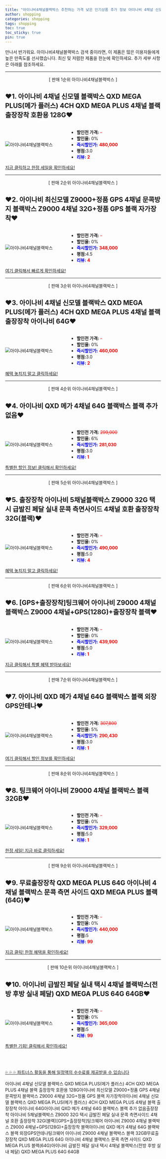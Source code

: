 ```yaml
---
title: "아이나비4채널블랙박스 추천하는 가격 낮은 인기상품 추가 정보 아이나비 4채널 신모델 블랙박스 QXD"
author: shopping
categories: shopping
tags: shopping
toc: true
toc_sticky: true
pin: true
---
```

만나서 반가워요. 아이나비4채널블랙박스 검색 중이라면, 이 제품은 많은 이용자들에게 높은 만족도를 선사했습니다. 최신 및 저렴한 제품을 한눈에 확인하세요. 추가 세부 사항은 아래를 참조하세요.

---
<p class="toplist" style="margin: 0 auto; display: block; width: fit-content;">[ 판매 1순위 아이나비4채널블랙박스 ]</p>

<h2><strong>❤️1. 아이나비 4채널 신모델 블랙박스 QXD MEGA PLUS(메가 플러스) 4CH QXD MEGA PLUS 4채널 블랙 출장장착 호환용 128G❤️</strong></h2>

<div style="display: flex; align-items: center;">
    <div style="flex: 0.4;">
        <img src="https://thumbnail10.coupangcdn.com/thumbnails/remote/230x230ex/image/vendor_inventory/e524/849814eb54f74d0121922dd468556572f295c3bfa865fb176493bb9cf7e0.jpg" alt="아이나비4채널블랙박스" style="max-width: 100%;">
    </div>
    <div style="flex: 0.6; margin-left: 10px;">
        <ul>
            <li><strong>할인전 가격:</strong> <del style="color: red;">-</del></li>
            <li><strong>할인율:</strong> 0%</li>
            <li><span style='color:blue'><strong>즉시할인가:</strong></span> <span style='color:red'><strong>480,000</strong></span></li>
            <li><strong>평점:</strong>3.0</li>
            <li><span style='color:blue'><strong>리뷰:</strong></span> <span style='color:red'><strong>2</strong></span></li>
        </ul>
    </div>
</div>
<div class="center">
    <a href="https://William4Davisa.github.io?lptag=AF9450613&subid=githubio&pageKey=7867956200&traceid=V0-153&itemId=21485969081&vendorItemId=88540066525" class="myButton">
        지금 클릭하고 한정 세일을 확인하세요!
    </a>
</div>


---
<p class="toplist" style="margin: 0 auto; display: block; width: fit-content;">[ 판매 2순위 아이나비4채널블랙박스 ]</p>

<h2><strong>❤️2. 아이나비 최신모델 Z9000+정품 GPS 4채널 문콕방지 블랙박스 Z9000 4채널 32G+정품 GPS 블랙 자가장착❤️</strong></h2>

<div style="display: flex; align-items: center;">
    <div style="flex: 0.4;">
        <img src="https://thumbnail7.coupangcdn.com/thumbnails/remote/230x230ex/image/vendor_inventory/36d7/56cfcbdeaff2ad74bfd1f219e5e7188051f2cc986443c1df170721270511.jpg" alt="아이나비4채널블랙박스" style="max-width: 100%;">
    </div>
    <div style="flex: 0.6; margin-left: 10px;">
        <ul>
            <li><strong>할인전 가격:</strong> <del style="color: red;">-</del></li>
            <li><strong>할인율:</strong> 0%</li>
            <li><span style='color:blue'><strong>즉시할인가:</strong></span> <span style='color:red'><strong>348,000</strong></span></li>
            <li><strong>평점:</strong>4.5</li>
            <li><span style='color:blue'><strong>리뷰:</strong></span> <span style='color:red'><strong>4</strong></span></li>
        </ul>
    </div>
</div>
<div class="center">
    <a href="https://William4Davisa.github.io?lptag=AF9450613&subid=githubio&pageKey=7534308494&traceid=V0-153&itemId=19790654718&vendorItemId=86893261098" class="myButton">
        여기 클릭해서 빠르게 확인하세요!
    </a>
</div>


---
<p class="toplist" style="margin: 0 auto; display: block; width: fit-content;">[ 판매 3순위 아이나비4채널블랙박스 ]</p>

<h2><strong>❤️3. 아이나비 4채널 신모델 블랙박스 QXD MEGA PLUS(메가 플러스) 4CH QXD MEGA PLUS 4채널 블랙 출장장착 아이나비 64G❤️</strong></h2>

<div style="display: flex; align-items: center;">
    <div style="flex: 0.4;">
        <img src="https://thumbnail10.coupangcdn.com/thumbnails/remote/230x230ex/image/vendor_inventory/e524/849814eb54f74d0121922dd468556572f295c3bfa865fb176493bb9cf7e0.jpg" alt="아이나비4채널블랙박스" style="max-width: 100%;">
    </div>
    <div style="flex: 0.6; margin-left: 10px;">
        <ul>
            <li><strong>할인전 가격:</strong> <del style="color: red;">-</del></li>
            <li><strong>할인율:</strong> 0%</li>
            <li><span style='color:blue'><strong>즉시할인가:</strong></span> <span style='color:red'><strong>460,000</strong></span></li>
            <li><strong>평점:</strong>3.0</li>
            <li><span style='color:blue'><strong>리뷰:</strong></span> <span style='color:red'><strong>2</strong></span></li>
        </ul>
    </div>
</div>
<div class="center">
    <a href="https://William4Davisa.github.io?lptag=AF9450613&subid=githubio&pageKey=7867956200&traceid=V0-153&itemId=21485969102&vendorItemId=88540066683" class="myButton">
        혜택 놓치지 말고 클릭하세요!
    </a>
</div>


---
<p class="toplist" style="margin: 0 auto; display: block; width: fit-content;">[ 판매 4순위 아이나비4채널블랙박스 ]</p>

<h2><strong>❤️4. 아이나비 QXD 메가 4채널 64G 블랙박스 블랙 추가 없음❤️</strong></h2>

<div style="display: flex; align-items: center;">
    <div style="flex: 0.4;">
        <img src="https://thumbnail8.coupangcdn.com/thumbnails/remote/230x230ex/image/vendor_inventory/4ccc/5d6765c513cf4eb70f060894881700d33f916fb35c7433cf97ae7158413a.jpg" alt="아이나비4채널블랙박스" style="max-width: 100%;">
    </div>
    <div style="flex: 0.6; margin-left: 10px;">
        <ul>
            <li><strong>할인전 가격:</strong> <del style="color: red;">299,000</del></li>
            <li><strong>할인율:</strong> 6%</li>
            <li><span style='color:blue'><strong>즉시할인가:</strong></span> <span style='color:red'><strong>281,030</strong></span></li>
            <li><strong>평점:</strong>3.0</li>
            <li><span style='color:blue'><strong>리뷰:</strong></span> <span style='color:red'><strong>1</strong></span></li>
        </ul>
    </div>
</div>
<div class="center">
    <a href="https://William4Davisa.github.io?lptag=AF9450613&subid=githubio&pageKey=8106792739&traceid=V0-153&itemId=22949213957&vendorItemId=89983439357" class="myButton">
        특별한 할인 정보! 클릭해서 확인하세요!
    </a>
</div>


---
<p class="toplist" style="margin: 0 auto; display: block; width: fit-content;">[ 판매 5순위 아이나비4채널블랙박스 ]</p>

<h2><strong>❤️5. 출장장착 아이나비 5채널블랙박스 Z9000 32G 택시 급발진 페달 실내 문콕 측면사이드 4채널 호환 출장장착 32G(블랙)❤️</strong></h2>

<div style="display: flex; align-items: center;">
    <div style="flex: 0.4;">
        <img src="https://thumbnail8.coupangcdn.com/thumbnails/remote/230x230ex/image/vendor_inventory/9666/48e7518278f4b035f1c650f179975091a7cb58dc417d7cb11f70402a9d17.jpeg" alt="아이나비4채널블랙박스" style="max-width: 100%;">
    </div>
    <div style="flex: 0.6; margin-left: 10px;">
        <ul>
            <li><strong>할인전 가격:</strong> <del style="color: red;">-</del></li>
            <li><strong>할인율:</strong> 0%</li>
            <li><span style='color:blue'><strong>즉시할인가:</strong></span> <span style='color:red'><strong>490,000</strong></span></li>
            <li><strong>평점:</strong>5.0</li>
            <li><span style='color:blue'><strong>리뷰:</strong></span> <span style='color:red'><strong>4</strong></span></li>
        </ul>
    </div>
</div>
<div class="center">
    <a href="https://William4Davisa.github.io?lptag=AF9450613&subid=githubio&pageKey=6892999009&traceid=V0-153&itemId=16553709386&vendorItemId=83740066670" class="myButton">
        혜택 놓치지 말고 클릭하세요!
    </a>
</div>


---
<p class="toplist" style="margin: 0 auto; display: block; width: fit-content;">[ 판매 6순위 아이나비4채널블랙박스 ]</p>

<h2><strong>❤️6. [GPS+출장장착]팅크웨어 아이나비 Z9000 4채널 블랙박스 Z9000 4채널+GPS(128G)+출장장착 블랙❤️</strong></h2>

<div style="display: flex; align-items: center;">
    <div style="flex: 0.4;">
        <img src="https://thumbnail9.coupangcdn.com/thumbnails/remote/230x230ex/image/vendor_inventory/182a/25a7d55fd0ac673d42f5cd28314560f45f65c7269c1e28ece53b84f59894.png" alt="아이나비4채널블랙박스" style="max-width: 100%;">
    </div>
    <div style="flex: 0.6; margin-left: 10px;">
        <ul>
            <li><strong>할인전 가격:</strong> <del style="color: red;">-</del></li>
            <li><strong>할인율:</strong> 0%</li>
            <li><span style='color:blue'><strong>즉시할인가:</strong></span> <span style='color:red'><strong>439,900</strong></span></li>
            <li><strong>평점:</strong>5.0</li>
            <li><span style='color:blue'><strong>리뷰:</strong></span> <span style='color:red'><strong>1</strong></span></li>
        </ul>
    </div>
</div>
<div class="center">
    <a href="https://William4Davisa.github.io?lptag=AF9450613&subid=githubio&pageKey=7551453305&traceid=V0-153&itemId=19874016245&vendorItemId=86545445765" class="myButton">
        지금 클릭해서 특별 혜택 받아보세요!
    </a>
</div>


---
<p class="toplist" style="margin: 0 auto; display: block; width: fit-content;">[ 판매 7순위 아이나비4채널블랙박스 ]</p>

<h2><strong>❤️7. 아이나비 QXD 메가 4채널 64G 블랙박스 블랙 외장GPS안테나❤️</strong></h2>

<div style="display: flex; align-items: center;">
    <div style="flex: 0.4;">
        <img src="https://thumbnail8.coupangcdn.com/thumbnails/remote/230x230ex/image/vendor_inventory/4ccc/5d6765c513cf4eb70f060894881700d33f916fb35c7433cf97ae7158413a.jpg" alt="아이나비4채널블랙박스" style="max-width: 100%;">
    </div>
    <div style="flex: 0.6; margin-left: 10px;">
        <ul>
            <li><strong>할인전 가격:</strong> <del style="color: red;">307,800</del></li>
            <li><strong>할인율:</strong> 5%</li>
            <li><span style='color:blue'><strong>즉시할인가:</strong></span> <span style='color:red'><strong>290,430</strong></span></li>
            <li><strong>평점:</strong>3.0</li>
            <li><span style='color:blue'><strong>리뷰:</strong></span> <span style='color:red'><strong>1</strong></span></li>
        </ul>
    </div>
</div>
<div class="center">
    <a href="https://William4Davisa.github.io?lptag=AF9450613&subid=githubio&pageKey=8106792739&traceid=V0-153&itemId=22949213953&vendorItemId=89983439335" class="myButton">
        여기 클릭해서 할인 정보를 확인하세요!
    </a>
</div>


---
<p class="toplist" style="margin: 0 auto; display: block; width: fit-content;">[ 판매 8순위 아이나비4채널블랙박스 ]</p>

<h2><strong>❤️8. 팅크웨어 아이나비 Z9000 4채널 블랙박스 블랙 32GB❤️</strong></h2>

<div style="display: flex; align-items: center;">
    <div style="flex: 0.4;">
        <img src="https://thumbnail10.coupangcdn.com/thumbnails/remote/230x230ex/image/vendor_inventory/f639/882936b67ee11ad019a7ddc90562c6f5057d4e86ea4c0a7f56a4d48ff460.jpg" alt="아이나비4채널블랙박스" style="max-width: 100%;">
    </div>
    <div style="flex: 0.6; margin-left: 10px;">
        <ul>
            <li><strong>할인전 가격:</strong> <del style="color: red;">-</del></li>
            <li><strong>할인율:</strong> 0%</li>
            <li><span style='color:blue'><strong>즉시할인가:</strong></span> <span style='color:red'><strong>329,000</strong></span></li>
            <li><strong>평점:</strong>5.0</li>
            <li><span style='color:blue'><strong>리뷰:</strong></span> <span style='color:red'><strong>1</strong></span></li>
        </ul>
    </div>
</div>
<div class="center">
    <a href="https://William4Davisa.github.io?lptag=AF9450613&subid=githubio&pageKey=8084958831&traceid=V0-153&itemId=22813372537&vendorItemId=89848231084" class="myButton">
        한정 세일! 지금 바로 클릭하세요!
    </a>
</div>


---
<p class="toplist" style="margin: 0 auto; display: block; width: fit-content;">[ 판매 9순위 아이나비4채널블랙박스 ]</p>

<h2><strong>❤️9. 무료출장장착 QXD MEGA PLUS 64G 아이나비 4채널 블랙박스 문콕 측면 사이드 QXD MEGA PLUS 블랙(64G)❤️</strong></h2>

<div style="display: flex; align-items: center;">
    <div style="flex: 0.4;">
        <img src="https://thumbnail7.coupangcdn.com/thumbnails/remote/230x230ex/image/vendor_inventory/8d61/3aedb83baa49eecd505a885272a7c8d406f536749ce7df7e6d8dd8ea809c.jpg" alt="아이나비4채널블랙박스" style="max-width: 100%;">
    </div>
    <div style="flex: 0.6; margin-left: 10px;">
        <ul>
            <li><strong>할인전 가격:</strong> <del style="color: red;">-</del></li>
            <li><strong>할인율:</strong> 0%</li>
            <li><span style='color:blue'><strong>즉시할인가:</strong></span> <span style='color:red'><strong>440,000</strong></span></li>
            <li><strong>평점:</strong>5</li>
            <li><span style='color:blue'><strong>리뷰:</strong></span> <span style='color:red'><strong>99</strong></span></li>
        </ul>
    </div>
</div>
<div class="center">
    <a href="https://William4Davisa.github.io?lptag=AF9450613&subid=githubio&pageKey=7823400330&traceid=V0-153&itemId=21256729255&vendorItemId=88317162497" class="myButton">
        지금 클릭! 한정 혜택을 확인하세요!
    </a>
</div>


---
<p class="toplist" style="margin: 0 auto; display: block; width: fit-content;">[ 판매 10순위 아이나비4채널블랙박스 ]</p>

<h2><strong>❤️10. 아이나비 급발진 페달 실내 택시 4채널 블랙박스(전방 후방 실내 페달) QXD MEGA PLUS 64G 64GB❤️</strong></h2>

<div style="display: flex; align-items: center;">
    <div style="flex: 0.4;">
        <img src="https://thumbnail10.coupangcdn.com/thumbnails/remote/230x230ex/image/vendor_inventory/ee77/a17189904e5542bb8d771dec0fac01d7ce522a90346a8542d487fb2a3a7c.jpg" alt="아이나비4채널블랙박스" style="max-width: 100%;">
    </div>
    <div style="flex: 0.6; margin-left: 10px;">
        <ul>
            <li><strong>할인전 가격:</strong> <del style="color: red;">-</del></li>
            <li><strong>할인율:</strong> 0%</li>
            <li><span style='color:blue'><strong>즉시할인가:</strong></span> <span style='color:red'><strong>365,000</strong></span></li>
            <li><strong>평점:</strong>5</li>
            <li><span style='color:blue'><strong>리뷰:</strong></span> <span style='color:red'><strong>99</strong></span></li>
        </ul>
    </div>
</div>
<div class="center">
    <a href="https://William4Davisa.github.io?lptag=AF9450613&subid=githubio&pageKey=8192847009&traceid=V0-153&itemId=23452793777&vendorItemId=90479544450" class="myButton">
        특별한 기회! 클릭해서 확인하세요!
    </a>
</div>

<br><br><br>[💦 💦 💦 파트너스 활동을 통해 일정액의 수수료를 제공받을 수 있습니다](https://link.coupang.com/a/bcpT2c)<br><br>아이나비 4채널 신모델 블랙박스 QXD MEGA PLUS(메가 플러스) 4CH QXD MEGA PLUS 4채널 블랙 출장장착 호환용 128G아이나비 최신모델 Z9000+정품 GPS 4채널 문콕방지 블랙박스 Z9000 4채널 32G+정품 GPS 블랙 자가장착아이나비 4채널 신모델 블랙박스 QXD MEGA PLUS(메가 플러스) 4CH QXD MEGA PLUS 4채널 블랙 출장장착 아이나비 64G아이나비 QXD 메가 4채널 64G 블랙박스 블랙 추가 없음출장장착 아이나비 5채널블랙박스 Z9000 32G 택시 급발진 페달 실내 문콕 측면사이드 4채널 호환 출장장착 32G(블랙)[GPS+출장장착]팅크웨어 아이나비 Z9000 4채널 블랙박스 Z9000 4채널+GPS(128G)+출장장착 블랙아이나비 QXD 메가 4채널 64G 블랙박스 블랙 외장GPS안테나팅크웨어 아이나비 Z9000 4채널 블랙박스 블랙 32GB무료출장장착 QXD MEGA PLUS 64G 아이나비 4채널 블랙박스 문콕 측면 사이드 QXD MEGA PLUS 블랙(64G)아이나비 급발진 페달 실내 택시 4채널 블랙박스(전방 후방 실내 페달) QXD MEGA PLUS 64G 64GB
